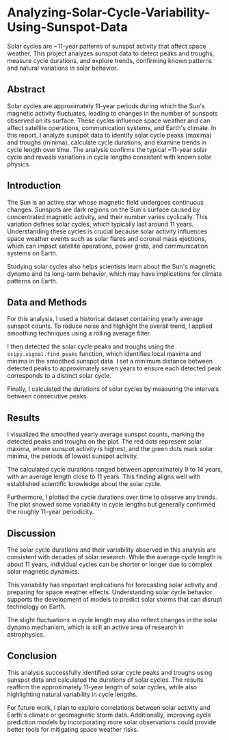 # Analyzing-Solar-Cycle-Variability-Using-Sunspot-Data
Solar cycles are ~11-year patterns of sunspot activity that affect space weather. This project analyzes sunspot data to detect peaks and troughs, measure cycle durations, and explore trends, confirming known patterns and natural variations in solar behavior.
## Abstract

Solar cycles are approximately 11-year periods during which the Sun's magnetic activity fluctuates, leading to changes in the number of sunspots observed on its surface. These cycles influence space weather and can affect satellite operations, communication systems, and Earth's climate. In this report, I analyze sunspot data to identify solar cycle peaks (maxima) and troughs (minima), calculate cycle durations, and examine trends in cycle length over time. The analysis confirms the typical ~11-year solar cycle and reveals variations in cycle lengths consistent with known solar physics.
## Introduction

The Sun is an active star whose magnetic field undergoes continuous changes. Sunspots are dark regions on the Sun's surface caused by concentrated magnetic activity, and their number varies cyclically. This variation defines solar cycles, which typically last around 11 years. Understanding these cycles is crucial because solar activity influences space weather events such as solar flares and coronal mass ejections, which can impact satellite operations, power grids, and communication systems on Earth.

Studying solar cycles also helps scientists learn about the Sun's magnetic dynamo and its long-term behavior, which may have implications for climate patterns on Earth.
## Data and Methods

For this analysis, I used a historical dataset containing yearly average sunspot counts. To reduce noise and highlight the overall trend, I applied smoothing techniques using a rolling average filter.

I then detected the solar cycle peaks and troughs using the `scipy.signal.find_peaks` function, which identifies local maxima and minima in the smoothed sunspot data. I set a minimum distance between detected peaks to approximately seven years to ensure each detected peak corresponds to a distinct solar cycle.

Finally, I calculated the durations of solar cycles by measuring the intervals between consecutive peaks.
## Results

I visualized the smoothed yearly average sunspot counts, marking the detected peaks and troughs on the plot. The red dots represent solar maxima, where sunspot activity is highest, and the green dots mark solar minima, the periods of lowest sunspot activity.

The calculated cycle durations ranged between approximately 9 to 14 years, with an average length close to 11 years. This finding aligns well with established scientific knowledge about the solar cycle.

Furthermore, I plotted the cycle durations over time to observe any trends. The plot showed some variability in cycle lengths but generally confirmed the roughly 11-year periodicity.
## Discussion

The solar cycle durations and their variability observed in this analysis are consistent with decades of solar research. While the average cycle length is about 11 years, individual cycles can be shorter or longer due to complex solar magnetic dynamics.

This variability has important implications for forecasting solar activity and preparing for space weather effects. Understanding solar cycle behavior supports the development of models to predict solar storms that can disrupt technology on Earth.

The slight fluctuations in cycle length may also reflect changes in the solar dynamo mechanism, which is still an active area of research in astrophysics.
## Conclusion

This analysis successfully identified solar cycle peaks and troughs using sunspot data and calculated the durations of solar cycles. The results reaffirm the approximately 11-year length of solar cycles, while also highlighting natural variability in cycle lengths.

For future work, I plan to explore correlations between solar activity and Earth's climate or geomagnetic storm data. Additionally, improving cycle prediction models by incorporating more solar observations could provide better tools for mitigating space weather risks.
